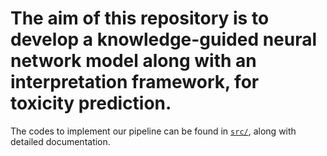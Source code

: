# The aim of this repository is to develop a knowledge-guided neural network model along with an interpretation framework, for toxicity prediction. 

The codes to implement our pipeline can be found in [`src/`](src/), along with detailed documentation.
